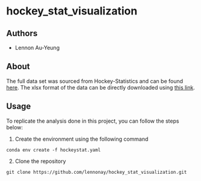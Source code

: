 # hockey_stat_visualization

## Authors

- Lennon Au-Yeung

## About

The full data set was sourced from Hockey-Statistics and can be found [here](https://hockey-statistics.com/ls-gaa-2/). The xlsx format of the data can be directly downloaded using [this link](https://hockeystatisticscom.files.wordpress.com/2022/10/game_statistics.xlsx?force_download=true).


## Usage
To replicate the analysis done in this project, you can follow the steps below:

1. Create the environment using the following command
```
conda env create -f hockeystat.yaml
```

2. Clone the repository
```
git clone https://github.com/lennonay/hockey_stat_visualization.git
```